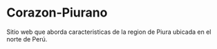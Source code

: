 # Corazon-Piurano
Sitio web que aborda caracteristicas de la region de Piura ubicada en el norte de Perú.
